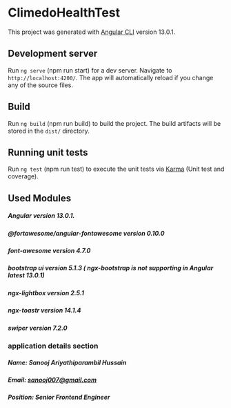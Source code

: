 # ClimedoHealthTest

This project was generated with [Angular CLI](https://github.com/angular/angular-cli) version 13.0.1.

## Development server

Run `ng serve` (npm run start) for a dev server. Navigate to `http://localhost:4200/`. The app will automatically reload if you change any of the source files.

## Build

Run `ng build` (npm run build) to build the project. The build artifacts will be stored in the `dist/` directory.

## Running unit tests

Run `ng test` (npm run test) to execute the unit tests via [Karma](https://karma-runner.github.io) (Unit test and coverage).


## Used Modules
##### Angular version 13.0.1.
##### @fortawesome/angular-fontawesome version 0.10.0
##### font-awesome version 4.7.0
##### bootstrap ui version 5.1.3 ( ngx-bootstrap is not supporting in Angular latest 13.0.1)
##### ngx-lightbox version 2.5.1
##### ngx-toastr version 14.1.4
##### swiper version 7.2.0

### application details section
##### Name: Sanooj Ariyathiparambil Hussain
##### Email: sanooj007@gmail.com
##### Position: Senior Frontend Engineer
